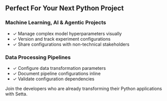 ## Perfect For Your Next Python Project

### Machine Learning, AI & Agentic Projects

- <span className="!text-blue-500 mr-1">✓</span> Manage complex model hyperparameters visually
- <span className="!text-blue-500 mr-1">✓</span> Version and track experiment configurations
- <span className="!text-blue-500 mr-1">✓</span> Share configurations with non-technical stakeholders

### Data Processing Pipelines

- <span className="!text-blue-500 mr-1">✓</span> Configure data transformation parameters
- <span className="!text-blue-500 mr-1">✓</span> Document pipeline configurations inline
- <span className="!text-blue-500 mr-1">✓</span> Validate configuration dependencies

Join the developers who are already transforming their Python applications with Setta.
